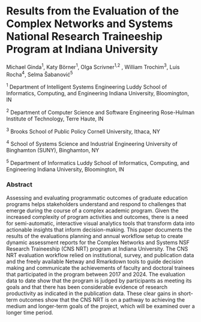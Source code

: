# Results from the Evaluation of the Complex Networks and Systems National Research Traineeship Program at Indiana University 

Michael Ginda<sup>1</sup>, Katy Börner<sup>1</sup>, Olga Scrivner<sup>1,2</sup> , William Trochim<sup>3</sup>, Luis Rocha<sup>4</sup>, Selma Šabanović<sup>5</sup>

<sup>1</sup> Department of Intelligent Systems Engineering
Luddy School of Informatics, Computing, and Engineering
Indiana University, Bloomington, IN

<sup>2</sup> Department of Computer Science and Software Engineering 
Rose-Hulman Institute of Technology, Terre Haute, IN

<sup>3</sup> Brooks School of Public Policy
Cornell University, Ithaca, NY

<sup>4</sup> School of Systems Science and Industrial Engineering
University of Binghamton (SUNY), Binghamton, NY

<sup>5</sup> Department of Informatics
Luddy School of Informatics, Computing, and Engineering
Indiana University, Bloomington, IN

### Abstract
Assessing and evaluating programmatic outcomes of graduate education programs helps stakeholders understand and respond to challenges that emerge during the course of a complex academic program. Given the increased complexity of program activities and outcomes, there is a need for semi-automatic, interactive visual analytics tools that transform data into actionable insights that inform decision-making.  This paper documents the results of the evaluations planning and annual workflow setup to create dynamic assessment reports for the Complex Networks and Systems NSF Research Traineeship (CNS NRT) program at Indiana University. The CNS NRT evaluation workflow relied on institutional, survey, and publication data and the freely available Netway and Rmarkdown tools to guide decision making and communicate the achievements of faculty and doctoral trainees that participated in the program between 2017 and 2024. The evaluation data to date show that the program is judged by participants as meeting its goals and that there has been considerable evidence of research productivity as indicated in the publication data. These clear gains in short-term outcomes show that the CNS NRT is on a pathway to achieving the medium and longer-term goals of the project, which will be examined over a longer time period.
